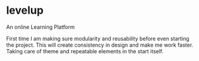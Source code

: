 # levelup
An online Learning Platform

First time I am making sure modularity and reusability before even starting the project. This will create consistency in design and make me work faster. Taking care of theme and repeatable elements in the start itself.
